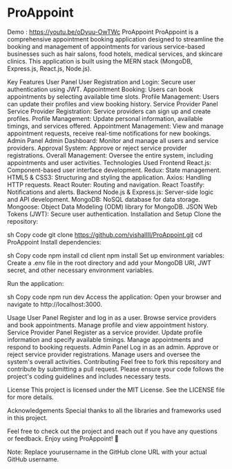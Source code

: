 # ProAppoint
Demo : https://youtu.be/oDyuu-OwTWc
ProAppoint
ProAppoint is a comprehensive appointment booking application designed to streamline the booking and management of appointments for various service-based businesses such as hair salons, food hotels, medical services, and skincare clinics. This application is built using the MERN stack (MongoDB, Express.js, React.js, Node.js).

Key Features
User Panel
User Registration and Login: Secure user authentication using JWT.
Appointment Booking: Users can book appointments by selecting available time slots.
Profile Management: Users can update their profiles and view booking history.
Service Provider Panel
Service Provider Registration: Service providers can sign up and create profiles.
Profile Management: Update personal information, available timings, and services offered.
Appointment Management: View and manage appointment requests, receive real-time notifications for new bookings.
Admin Panel
Admin Dashboard: Monitor and manage all users and service providers.
Approval System: Approve or reject service provider registrations.
Overall Management: Oversee the entire system, including appointments and user activities.
Technologies Used
Frontend
React.js: Component-based user interface development.
Redux: State management.
HTML5 & CSS3: Structuring and styling the application.
Axios: Handling HTTP requests.
React Router: Routing and navigation.
React Toastify: Notifications and alerts.
Backend
Node.js & Express.js: Server-side logic and API development.
MongoDB: NoSQL database for data storage.
Mongoose: Object Data Modeling (ODM) library for MongoDB.
JSON Web Tokens (JWT): Secure user authentication.
Installation and Setup
Clone the repository:

sh
Copy code
git clone https://github.com/vishalIII/ProAppoint.git
cd ProAppoint
Install dependencies:

sh
Copy code
npm install
cd client
npm install
Set up environment variables: Create a .env file in the root directory and add your MongoDB URI, JWT secret, and other necessary environment variables.

Run the application:

sh
Copy code
npm run dev
Access the application: Open your browser and navigate to http://localhost:3000.

Usage
User Panel
Register and log in as a user.
Browse service providers and book appointments.
Manage profile and view appointment history.
Service Provider Panel
Register as a service provider.
Update profile information and specify available timings.
Manage appointments and respond to booking requests.
Admin Panel
Log in as an admin.
Approve or reject service provider registrations.
Manage users and oversee the system's overall activities.
Contributing
Feel free to fork this repository and contribute by submitting a pull request. Please ensure your code follows the project's coding guidelines and includes necessary tests.

License
This project is licensed under the MIT License. See the LICENSE file for more details.

Acknowledgements
Special thanks to all the libraries and frameworks used in this project.

Feel free to check out the project and reach out if you have any questions or feedback. Enjoy using ProAppoint! 🚀

Note: Replace yourusername in the GitHub clone URL with your actual GitHub username.
